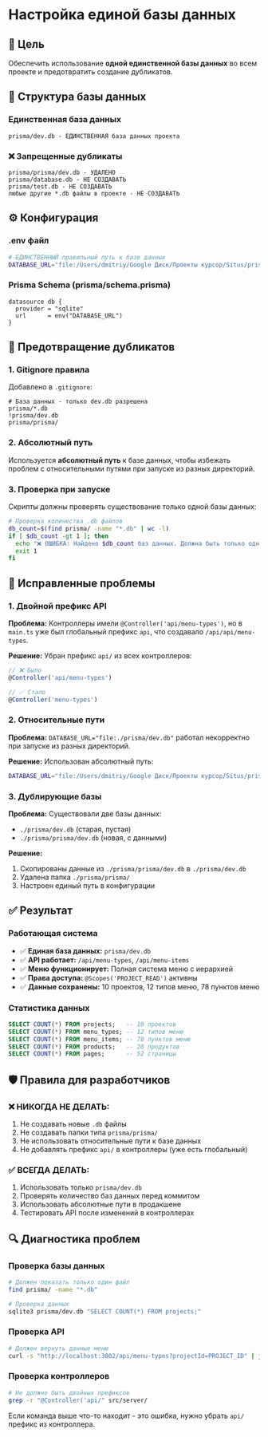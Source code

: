 # Настройка единой базы данных

## 🎯 Цель
Обеспечить использование **одной единственной базы данных** во всем проекте и предотвратить создание дубликатов.

## 📁 Структура базы данных

### Единственная база данных
```
prisma/dev.db - ЕДИНСТВЕННАЯ база данных проекта
```

### ❌ Запрещенные дубликаты
```
prisma/prisma/dev.db - УДАЛЕНО
prisma/database.db - НЕ СОЗДАВАТЬ
prisma/test.db - НЕ СОЗДАВАТЬ
любые другие *.db файлы в проекте - НЕ СОЗДАВАТЬ
```

## ⚙️ Конфигурация

### .env файл
```bash
# ЕДИНСТВЕННЫЙ правильный путь к базе данных
DATABASE_URL="file:/Users/dmitriy/Google Диск/Проекты курсор/Situs/prisma/dev.db"
```

### Prisma Schema (prisma/schema.prisma)
```prisma
datasource db {
  provider = "sqlite"
  url      = env("DATABASE_URL")
}
```

## 🚫 Предотвращение дубликатов

### 1. Gitignore правила
Добавлено в `.gitignore`:
```
# База данных - только dev.db разрешена
prisma/*.db
!prisma/dev.db
prisma/prisma/
```

### 2. Абсолютный путь
Используется **абсолютный путь** к базе данных, чтобы избежать проблем с относительными путями при запуске из разных директорий.

### 3. Проверка при запуске
Скрипты должны проверять существование только одной базы данных:
```bash
# Проверка количества .db файлов
db_count=$(find prisma/ -name "*.db" | wc -l)
if [ $db_count -gt 1 ]; then
  echo "❌ ОШИБКА: Найдено $db_count баз данных. Должна быть только одна!"
  exit 1
fi
```

## 🔧 Исправленные проблемы

### 1. Двойной префикс API
**Проблема:** Контроллеры имели `@Controller('api/menu-types')`, но в `main.ts` уже был глобальный префикс `api`, что создавало `/api/api/menu-types`.

**Решение:** Убран префикс `api/` из всех контроллеров:
```typescript
// ❌ Было
@Controller('api/menu-types')

// ✅ Стало
@Controller('menu-types')
```

### 2. Относительные пути
**Проблема:** `DATABASE_URL="file:./prisma/dev.db"` работал некорректно при запуске из разных директорий.

**Решение:** Использован абсолютный путь:
```bash
DATABASE_URL="file:/Users/dmitriy/Google Диск/Проекты курсор/Situs/prisma/dev.db"
```

### 3. Дублирующие базы
**Проблема:** Существовали две базы данных:
- `./prisma/dev.db` (старая, пустая)
- `./prisma/prisma/dev.db` (новая, с данными)

**Решение:** 
1. Скопированы данные из `./prisma/prisma/dev.db` в `./prisma/dev.db`
2. Удалена папка `./prisma/prisma/`
3. Настроен единый путь в конфигурации

## ✅ Результат

### Работающая система
- ✅ **Единая база данных:** `prisma/dev.db`
- ✅ **API работает:** `/api/menu-types`, `/api/menu-items`
- ✅ **Меню функционирует:** Полная система меню с иерархией
- ✅ **Права доступа:** `@Scopes('PROJECT_READ')` активны
- ✅ **Данные сохранены:** 10 проектов, 12 типов меню, 78 пунктов меню

### Статистика данных
```sql
SELECT COUNT(*) FROM projects;   -- 10 проектов
SELECT COUNT(*) FROM menu_types; -- 12 типов меню  
SELECT COUNT(*) FROM menu_items; -- 78 пунктов меню
SELECT COUNT(*) FROM products;   -- 28 продуктов
SELECT COUNT(*) FROM pages;      -- 52 страницы
```

## 🛡️ Правила для разработчиков

### ❌ НИКОГДА НЕ ДЕЛАТЬ:
1. Не создавать новые `.db` файлы
2. Не создавать папки типа `prisma/prisma/`
3. Не использовать относительные пути к базе данных
4. Не добавлять префикс `api/` в контроллеры (уже есть глобальный)

### ✅ ВСЕГДА ДЕЛАТЬ:
1. Использовать только `prisma/dev.db`
2. Проверять количество баз данных перед коммитом
3. Использовать абсолютные пути в продакшене
4. Тестировать API после изменений в контроллерах

## 🔍 Диагностика проблем

### Проверка базы данных
```bash
# Должен показать только один файл
find prisma/ -name "*.db"

# Проверка данных
sqlite3 prisma/dev.db "SELECT COUNT(*) FROM projects;"
```

### Проверка API
```bash
# Должен вернуть данные меню
curl -s "http://localhost:3002/api/menu-types?projectId=PROJECT_ID" | jq
```

### Проверка контроллеров
```bash
# Не должно быть двойных префиксов
grep -r "@Controller('api/" src/server/
```

Если команда выше что-то находит - это ошибка, нужно убрать `api/` префикс из контроллера.
